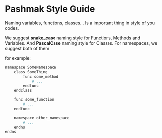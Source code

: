 # Pashmak Style Guide
Naming variables, functions, classes... Is a important thing in style of you codes.

We suggest **snake_case** naming style for Functions, Methods and Variables. And **PascalCase** naming style for Classes. For namespaces, we suggest both of them

for example:

```bash
namespace SomeNamespace
    class SomeThing
        func some_method
            # ...
        endfunc
    endclass

    func some_function
        # ...
    endfunc

    namespace other_namespace
        # ...
    endns
endns
```
